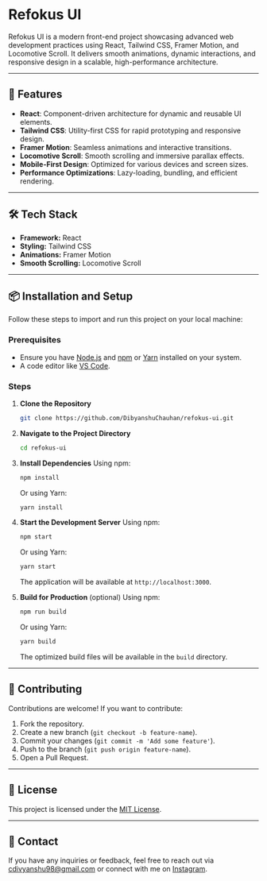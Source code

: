 # Refokus UI

Refokus UI is a modern front-end project showcasing advanced web development practices using React, Tailwind CSS, Framer Motion, and Locomotive Scroll. It delivers smooth animations, dynamic interactions, and responsive design in a scalable, high-performance architecture.

---

## 🚀 Features

- **React**: Component-driven architecture for dynamic and reusable UI elements.
- **Tailwind CSS**: Utility-first CSS for rapid prototyping and responsive design.
- **Framer Motion**: Seamless animations and interactive transitions.
- **Locomotive Scroll**: Smooth scrolling and immersive parallax effects.
- **Mobile-First Design**: Optimized for various devices and screen sizes.
- **Performance Optimizations**: Lazy-loading, bundling, and efficient rendering.

---

## 🛠️ Tech Stack

- **Framework:** React
- **Styling:** Tailwind CSS
- **Animations:** Framer Motion
- **Smooth Scrolling:** Locomotive Scroll

---

## 📦 Installation and Setup

Follow these steps to import and run this project on your local machine:

### Prerequisites
- Ensure you have [Node.js](https://nodejs.org/) and [npm](https://www.npmjs.com/) or [Yarn](https://yarnpkg.com/) installed on your system.
- A code editor like [VS Code](https://code.visualstudio.com/).

### Steps

1. **Clone the Repository**
   ```bash
   git clone https://github.com/DibyanshuChauhan/refokus-ui.git
   ```

2. **Navigate to the Project Directory**
   ```bash
   cd refokus-ui
   ```

3. **Install Dependencies**
   Using npm:
   ```bash
   npm install
   ```
   Or using Yarn:
   ```bash
   yarn install
   ```

4. **Start the Development Server**
   Using npm:
   ```bash
   npm start
   ```
   Or using Yarn:
   ```bash
   yarn start
   ```

   The application will be available at `http://localhost:3000`.

5. **Build for Production** (optional)
   Using npm:
   ```bash
   npm run build
   ```
   Or using Yarn:
   ```bash
   yarn build
   ```
   The optimized build files will be available in the `build` directory.

---

## 📝 Contributing

Contributions are welcome! If you want to contribute:
1. Fork the repository.
2. Create a new branch (`git checkout -b feature-name`).
3. Commit your changes (`git commit -m 'Add some feature'`).
4. Push to the branch (`git push origin feature-name`).
5. Open a Pull Request.

---

## 📄 License

This project is licensed under the [MIT License](./LICENSE).

---

## 📧 Contact

If you have any inquiries or feedback, feel free to reach out via cdivyanshu98@gmail.com or connect with me on [Instagram](https://www.instagram.com/devyanshu__011/).

